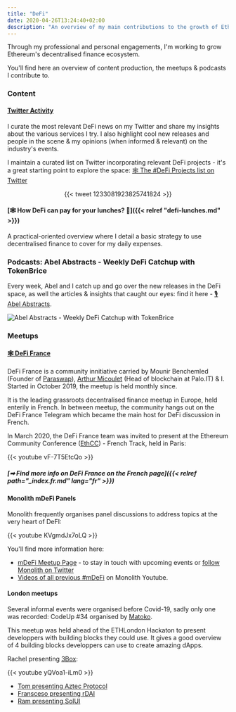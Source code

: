 ```yaml
---
title: "DeFi"
date: 2020-04-26T13:24:40+02:00
description: "An overview of my main contributions to the growth of Ethereum's Decentralised Finance."
---
```


Through my professional and personal engagements, I'm working to grow Ethereum's decentralised finance ecosystem. 

You'll find here an overview of content production, the meetups & podcasts I contribute to.

### Content

#### [Twitter Activity](https://twitter.com/TokenBrice)

I curate the most relevant DeFi news on my Twitter and share my insights about the various services I try. I also highlight cool new releases and people in the scene & my opinions (when informed & relevant) on the industry's events.

I maintain a curated list on Twitter incorporating relevant DeFi projects - it's a great starting point to explore the space: [🕸 The #DeFi Projects list on Twitter](https://twitter.com/TokenBrice/status/1233081923825741824?s=20)

<div align = "center">
{{< tweet 1233081923825741824 >}}
</div>

#### [🕸 How DeFi can pay for your lunches? 💸]({{< relref "defi-lunches.md" >}})

A practical-oriented overview where I detail a basic strategy to use decentralised finance to cover for my daily expenses.

### Podcasts: Abel Abstracts - Weekly DeFi Catchup with TokenBrice

Every week, Abel and I catch up and go over the new releases in the DeFi space, as well the articles & insights that caught our eyes: find it here - [🎙 Abel Abstracts](https://anchor.fm/abelsabstracts).

![Abel Abstracts - Weekly DeFi Catchup with TokenBrice](/img/others/abel-abstracts.jpeg)

### Meetups

#### [🕸 DeFi France](https://www.meetup.com/DeFi-France/)

DeFi France is a community innitiative carried by Mounir Benchemled (Founder of [Paraswap](https://paraswap.io)), [Arthur Micoulet](https://twitter.com/arthurmicoulet) (Head of blockchain at Palo.IT) & I. Started in October 2019, the meetup is held monthly since.

It is the leading grassroots decentralised finance meetup in Europe, held enterily in French. In between meetup, the community hangs out on the DeFi France Telegram which became the main host for DeFi discussion in French.

In March 2020, the DeFi France team was invited to present at the Ethereum Community Conference ([EthCC](https://ethcc.io/)) - French Track, held in Paris:

{{< youtube vF-7T5EtcQo >}}

##### [➡ Find more info on DeFi France on the French page]({{< relref path="_index.fr.md" lang="fr" >}})

#### Monolith mDeFi Panels

Monolith frequently organises panel discussions to address topics at the very heart of DeFI:

{{< youtube KVgmdJx7oLQ >}}

You'll find more information here:
- [mDeFi Meetup Page](https://www.meetup.com/monolith/) - to stay in touch with upcoming events or [follow Monolith on Twitter](https://twitter.com/monolith_web3/)
- [Videos of all previous #mDeFi](https://www.youtube.com/playlist?list=PLimDUDoPGQcmP7E4KKBi8BzMt7gk9izJU) on Monolith Youtube.

#### London meetups

Several informal events were organised before Covid-19, sadly only one was recorded: CodeUp #34 organised by [Matoko](https://twitter.com/makoto_inoue). 

This meetup was held ahead of the ETHLondon Hackaton to present developpers with building blocks they could use. It gives a good overview of 4 building blocks developpers can use to create amazing dApps.

Rachel presenting [3Box](https://3box.io/):

{{< youtube yQVoa1-iLm0 >}}

- [Tom presenting Aztec Protocol](https://www.youtube.com/watch?v=NtdgdGkyFCc&t=409s)
- [Fransceso presenting rDAI](https://www.youtube.com/watch?v=fhXo7hmrW2s)
- [Ram presenting SolUI](https://www.youtube.com/watch?v=MWI9MpBUOAg&t=4s)